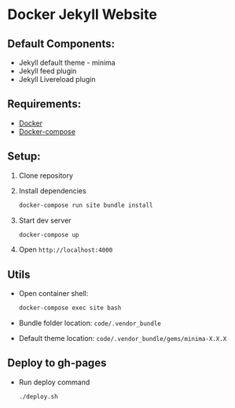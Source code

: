 # Docker Jekyll Website

## Default Components:
- Jekyll default theme - minima
- Jekyll feed plugin
- Jekyll Livereload plugin

## Requirements:

- [Docker](https://docs.docker.com/engine/installation/)
- [Docker-compose](https://docs.docker.com/compose/install/)


## Setup:
1. Clone repository 

2. Install dependencies
    ```bash
    docker-compose run site bundle install
    ```
    
3. Start dev server
    ```bash
    docker-compose up
    ```

4. Open `http://localhost:4000`



## Utils

- Open container shell:
    ```bash
    docker-compose exec site bash
    ```
    
- Bundle folder location: `code/.vendor_bundle`

- Default theme location: `code/.vendor_bundle/gems/minima-X.X.X`

## Deploy to gh-pages

- Run deploy command
    ```bash
    ./deploy.sh
    ```
